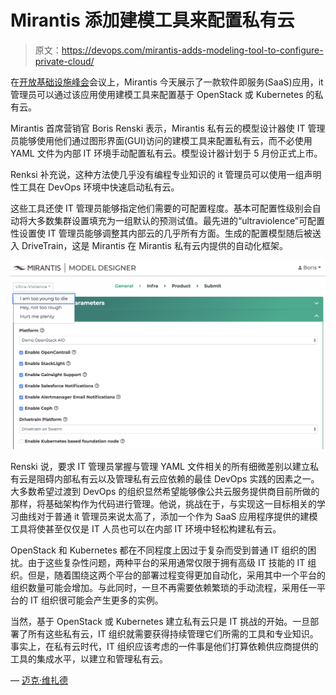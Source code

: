 # Mirantis 添加建模工具来配置私有云

> 原文：<https://devops.com/mirantis-adds-modeling-tool-to-configure-private-cloud/>

在[开放基础设施峰会](https://www.openstack.org/summit/denver-2019/)会议上，Mirantis 今天展示了一款软件即服务(SaaS)应用，it 管理员可以通过该应用使用建模工具来配置基于 OpenStack 或 Kubernetes 的私有云。

Mirantis 首席营销官 Boris Renski 表示，Mirantis 私有云的模型设计器使 IT 管理员能够使用他们通过图形界面(GUI)访问的建模工具来配置私有云，而不必使用 YAML 文件为内部 IT 环境手动配置私有云。模型设计器计划于 5 月份正式上市。

Renksi 补充说，这种方法使几乎没有编程专业知识的 it 管理员可以使用一组声明性工具在 DevOps 环境中快速启动私有云。

这些工具还使 IT 管理员能够指定他们需要的可配置程度。基本可配置性级别会自动将大多数集群设置填充为一组默认的预测试值。最先进的“ultraviolence”可配置性设置使 IT 管理员能够调整其内部云的几乎所有方面。生成的配置模型随后被送入 DriveTrain，这是 Mirantis 在 Mirantis 私有云内提供的自动化框架。

![](img/dc134d5f92e0b506ab97b61efc410617.png)

Renski 说，要求 IT 管理员掌握与管理 YAML 文件相关的所有细微差别以建立私有云是阻碍内部私有云以及管理私有云应依赖的最佳 DevOps 实践的因素之一。大多数希望过渡到 DevOps 的组织显然希望能够像公共云服务提供商目前所做的那样，将基础架构作为代码进行管理。他说，挑战在于，与实现这一目标相关的学习曲线对于普通 it 管理员来说太高了，添加一个作为 SaaS 应用程序提供的建模工具将使甚至仅仅是 IT 人员也可以在内部 IT 环境中轻松构建私有云。

OpenStack 和 Kubernetes 都在不同程度上因过于复杂而受到普通 IT 组织的困扰。由于这些复杂性问题，两种平台的采用通常仅限于拥有高级 IT 技能的 IT 组织。但是，随着围绕这两个平台的部署过程变得更加自动化，采用其中一个平台的组织数量可能会增加。与此同时，一旦不再需要依赖繁琐的手动流程，采用任一平台的 IT 组织很可能会产生更多的实例。

当然，基于 OpenStack 或 Kubernetes 建立私有云只是 IT 挑战的开始。一旦部署了所有这些私有云，IT 组织就需要获得持续管理它们所需的工具和专业知识。事实上，在私有云时代，IT 组织应该考虑的一件事是他们打算依赖供应商提供的工具的集成水平，以建立和管理私有云。

— [迈克·维扎德](https://devops.com/author/mike-vizard/)